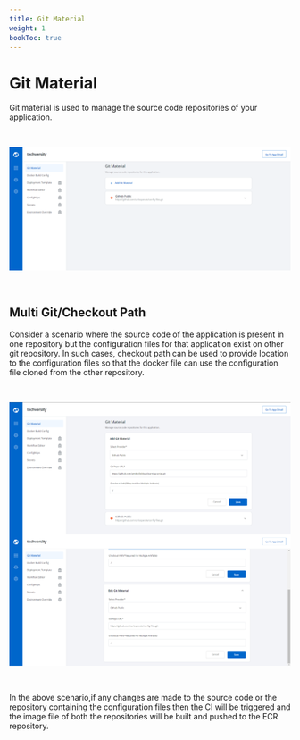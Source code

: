 ```yaml
---
title: Git Material
weight: 1
bookToc: true
---
```


# Git Material
Git material is used to manage the source code repositories of your application.

<br>

![git Material](../../git-material.PNG "Adding multiple git materials")

<br>

## Multi Git/Checkout Path

Consider a scenario where the source code of the application is present in one repository but the configuration files for that application exist on other git repository. In such cases, checkout path can be used to provide location to the configuration files so that the docker file can use the configuration file cloned from the other repository.

<br>

![alt text](../../combo.jpg "Adding multiple git materials")

<br>

In the above scenario,if any changes are made to the source code or the repository containing the configuration files then the CI will be triggered and the image file of both the repositories will be built and pushed to the ECR repository.